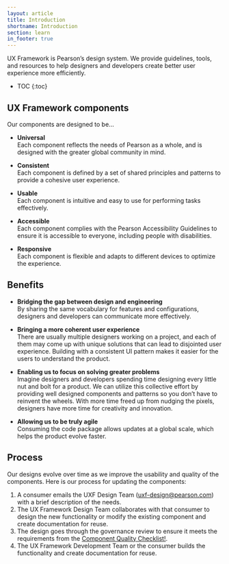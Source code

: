 ```yaml
---
layout: article
title: Introduction
shortname: Introduction
section: learn
in_footer: true
---
```


UX Framework is Pearson’s design system. We provide guidelines, tools, and resources to help designers and developers create better user experience more efficiently.


* TOC
{:toc}

## UX Framework components
Our components are designed to be...

- **Universal**  
   Each component reflects the needs of Pearson as a whole, and is designed with the greater global community in mind.


- **Consistent**  
   Each component is defined by a set of shared principles and patterns to provide a cohesive user experience.


- **Usable**  
   Each component is intuitive and easy to use for performing tasks effectively.

- **Accessible**  
   Each component complies with the Pearson Accessibility Guidelines to ensure it is accessible to everyone, including people with disabilities.

- **Responsive**  
   Each component is flexible and adapts to different devices to optimize the experience.


## Benefits


- **Bridging the gap between design and engineering**  
   By sharing the same vocabulary for features and configurations, designers and developers can communicate more effectively.


- **Bringing a more coherent user experience**  
   There are usually multiple designers working on a project, and each of them may come up with unique solutions that can lead to disjointed  user experience. Building with a consistent UI pattern makes it easier for the users to understand the product.

- **Enabling us to focus on solving greater problems**  
   Imagine designers and developers spending time designing every little nut and bolt for a product. We can utilize this collective effort by providing well designed components and patterns so you don’t have to reinvent the wheels. With more time freed up from nudging the pixels, designers have more time for creativity and innovation.

- **Allowing us to be truly agile**  
   Consuming the code package allows updates at a global scale, which helps the product evolve faster.


## Process

Our designs evolve over time as we improve the usability and quality of the components. Here is our process for updating the components:


1. A consumer emails the UXF Design Team (uxf-design@pearson.com) with a brief description of the needs.
2. The UX Framework Design Team collaborates with that consumer to design the new functionality or modify the existing component and create documentation for reuse.
3. The design goes through the governance review to ensure it meets the requirements from the [Component Quality Checklist!]({{site.baseurl}}/membership-spec).
4. The UX Framework Development Team or the consumer builds the functionality and create documentation for reuse.
